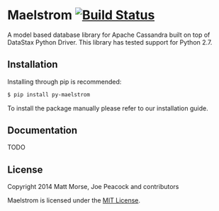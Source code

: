 # Maelstrom [![Build Status](https://travis-ci.org/gradfly/maelstrom.svg?branch=develop)](https://travis-ci.org/gradfly/maelstrom)

A model based database library for Apache Cassandra built on top of DataStax Python Driver. This library has tested support for Python 2.7.

## Installation
Installing through pip is recommended:
```bash
$ pip install py-maelstrom
```
To install the package manually please refer to our installation guide. 

## Documentation
TODO

## License
Copyright 2014 Matt Morse, Joe Peacock and contributors

Maelstrom is licensed under the [MIT License](https://github.com/gradfly/maelstrom/README.md). 
